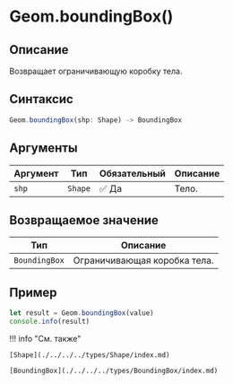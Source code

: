 # Geom.boundingBox()

## Описание
Возвращает ограничивающую коробку тела.

## Синтаксис
```javascript
Geom.boundingBox(shp: Shape) -> BoundingBox
```

## Аргументы

| Аргумент | Тип   | Обязательный | Описание           |
|---------|-------|--------------|--------------------|
| `shp`   | `Shape` | :white_check_mark: Да | Тело. |

## Возвращаемое значение

| Тип         | Описание                          |
|-------------|-----------------------------------|
| `BoundingBox` | Ограничивающая коробка тела. |

## Пример
```javascript linenums="1"
let result = Geom.boundingBox(value)
console.info(result)
```

!!! info "См. также"

    [Shape](./../../../types/Shape/index.md)

    [BoundingBox](./../../../types/BoundingBox/index.md)

